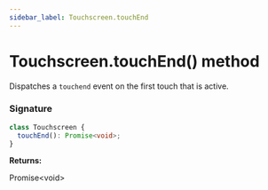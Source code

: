 ```yaml
---
sidebar_label: Touchscreen.touchEnd
---
```


# Touchscreen.touchEnd() method

Dispatches a `touchend` event on the first touch that is active.

### Signature

```typescript
class Touchscreen {
  touchEnd(): Promise<void>;
}
```

**Returns:**

Promise&lt;void&gt;
